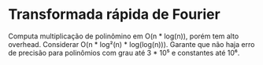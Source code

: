# Transformada rápida de Fourier
Computa multiplicação de polinômino em O(n * log(n)), porém tem alto overhead. Considerar O(n * log²(n) * log(log(n))).
Garante que não haja erro de precisão para polinômios com grau até 3 * 10⁵ e constantes até 10⁶.
